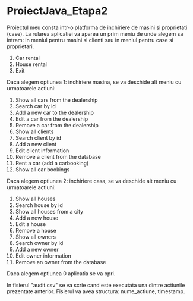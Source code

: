 # ProiectJava_Etapa2

Proiectul meu consta intr-o platforma de inchiriere de masini si proprietati (case). La rularea aplicatiei va aparea un prim meniu de unde alegem sa intram: in meniul pentru masini si clienti sau in meniul pentru case si proprietari.
 1. Car rental 
 2. House rental 
 0. Exit

Daca alegem optiunea 1: inchiriere masina, se va deschide alt meniu cu urmatoarele actiuni:

 1. Show all cars from the dealership
 2. Search car by id
 3. Add a new car to the dealership
 4. Edit a car from the dealership
 5. Remove a car from the dealership
 6. Show all clients
 7. Search client by id
 8. Add a new client
 9. Edit client information
10. Remove a client from the database
11. Rent a car (add a carbooking)
12. Show all car bookings

Daca alegem optiunea 2: inchiriere casa, se va deschide alt meniu cu urmatoarele actiuni:

 1. Show all houses
 2. Search house by id
 3. Show all houses from a city
 4. Add a new house
 5. Edit a house
 6. Remove a house
 7. Show all owners
 8. Search owner by id
 9. Add a new owner
10. Edit owner information
11. Remove an owner from the database

Daca alegem optiunea 0 aplicatia se va opri.

In fisierul "audit.csv" se va scrie cand este executata una dintre actiunile prezentate anterior. Fisierul va avea structura: nume_actiune, timestamp.
